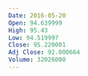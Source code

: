 ```yaml
---
Date: 2016-05-20
Open: 94.639999
High: 95.43
Low: 94.519997
Close: 95.220001
Adj Close: 92.000664
Volume: 32026000
---
```

